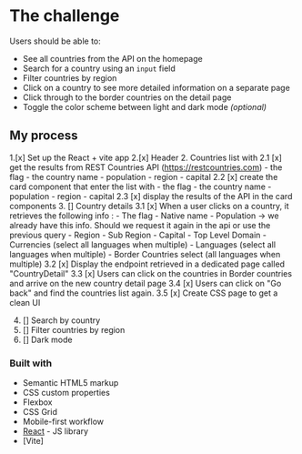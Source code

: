 
# The challenge

Users should be able to:

- See all countries from the API on the homepage
- Search for a country using an `input` field
- Filter countries by region
- Click on a country to see more detailed information on a separate page
- Click through to the border countries on the detail page
- Toggle the color scheme between light and dark mode *(optional)*

## My process


  1.[x] Set up the React + vite app
  2.[x] Header
  2. Countries list with 
    2.1 [x] get the results from REST Countries API (https://restcountries.com)
      - the flag
      - the country name
      - population
      - region
      - capital
    2.2 [x] create the card component that enter the list with 
      - the flag
      - the country name
      - population
      - region
      - capital
    2.3 [x] display the results of the API in the card components
  3. [] Country details
    3.1  [x] When a user clicks on a country, it retrieves the following info :
      - The flag
      - Native name
      - Population -> we already have this info. Should we request it again in the api or use the previous query
      - Region 
      - Sub Region 
      - Capital
      - Top Level Domain
      - Currencies (select all languages when multiple)
      - Languages (select all languages when multiple)
      - Border Countries select (all languages when multiple)
    3.2 [x]  Display the endpoint retrieved in a dedicated page called "CountryDetail"
    3.3 [x] Users can click on the countries in Border countries and arrive on the new country detail page
    3.4 [x] Users can click on "Go back" and find the countries list again.
    3.5 [x] Create CSS page to get a clean UI

  4. [] Search by country
  5. [] Filter countries by region
  6. [] Dark mode

### Built with

- Semantic HTML5 markup
- CSS custom properties
- Flexbox
- CSS Grid
- Mobile-first workflow
- [React](https://reactjs.org/) - JS library
- [Vite]
